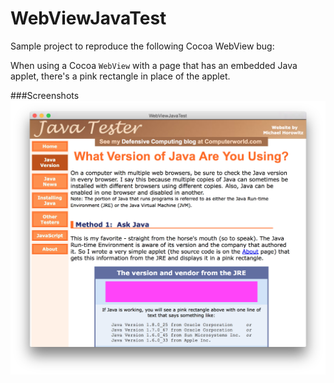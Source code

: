 # WebViewJavaTest
Sample project to reproduce the following Cocoa WebView bug:

When using a Cocoa `WebView` with a page that has an embedded Java applet, there's a pink rectangle in place of the applet.

###Screenshots
![Pink Rectangle instead of Java applet](https://raw.githubusercontent.com/lemonmojo/WebViewJavaTest/master/Screenshot.png)
